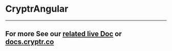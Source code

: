 # CryptrAngular

---

## For more See our [related live Doc](https://cryptr-angular-doc.onrender.com) or [docs.cryptr.co](https://docs.cryptr.co/docs/getting-started/single-page-applications/angular/authentication)

<!-- This project was generated with [Angular CLI](https://github.com/angular/angular-cli) version 10.1.6. -->
